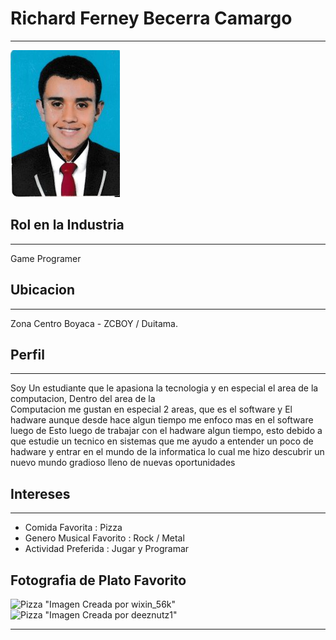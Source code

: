 # Richard Ferney Becerra Camargo

***

![Richard Becerra](Fotos/Richard.png)

## Rol en la Industria
***

Game Programer 

## Ubicacion
***
Zona Centro Boyaca - ZCBOY / Duitama.

## Perfil
***
Soy Un estudiante que le apasiona la tecnologia y en especial el area de la computacion, Dentro del area de la  
Computacion me gustan en especial 2 areas, que es el software y El hadware  aunque desde hace algun tiempo me enfoco 
mas en el software luego de Esto luego de trabajar con el hadware algun tiempo, esto debido a que estudie un tecnico 
en sistemas que me ayudo  a entender un poco de hadware y entrar en el mundo de la informatica lo cual me hizo descubrir
un nuevo mundo gradioso lleno de nuevas oportunidades

## Intereses
***
- Comida Favorita : Pizza
- Genero Musical Favorito : Rock / Metal
- Actividad Preferida : Jugar y Programar

## Fotografia de Plato Favorito

![Pizza "Imagen Creada por wixin_56k"](/Fotos/Pizza1.jpg)  
![Pizza "Imagen Creada por deeznutz1"](/Fotos/Pizza2.png)

***



